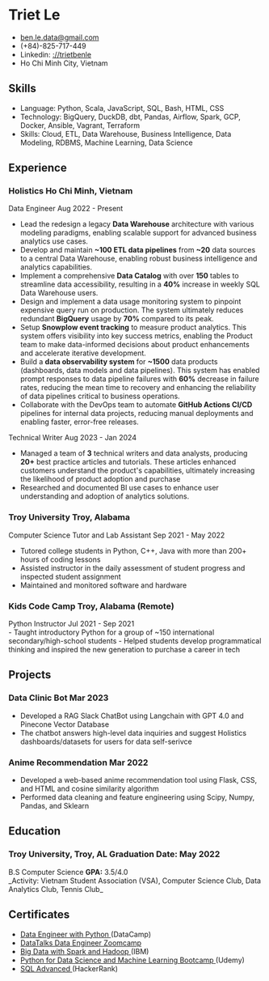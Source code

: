 <!-- The (first) h1 will be used as the <title> of the HTML page -->
# Triet Le

<!-- The unordered list immediately after the h1 will be formatted on a single
line. It is intended to be used for contact details -->
- <ben.le.data@gmail.com>
- (+84)-825-717-449
<span class='br'></span>
- Linkedin: [://trietbenle](https://www.linkedin.com/in/trietbenle/)
- Ho Chi Minh City, Vietnam

## Skills
 - Language: Python, Scala, JavaScript, SQL, Bash, HTML, CSS
 - Technology: BigQuery, DuckDB, dbt, Pandas, Airflow, Spark, GCP, Docker, Ansible, Vagrant, Terraform
 - Skills: Cloud, ETL, Data Warehouse, Business Intelligence, Data Modeling, RDBMS, Machine Learning, Data Science

## Experience
<!-- You have to wrap the "left" and "right" half of these headings in spans by
hand -->
### <span>Holistics</span> <span>Ho Chi Minh, Vietnam</span>
<div class="subheader"><span>Data Engineer</span> <span>Aug 2022 - Present</span></div>

- Lead the redesign a legacy **Data Warehouse** architecture with various modeling paradigms, enabling scalable support for advanced business analytics use cases.
- Develop and maintain **~100 ETL data pipelines** from **~20** data sources to a central Data Warehouse, enabling robust business intelligence and analytics capabilities.
- Implement a comprehensive **Data Catalog** with over **150** tables to streamline data accessibility, resulting in a **40%** increase in weekly SQL Data Warehouse users.
- Design and implement a data usage monitoring system to pinpoint expensive query run on production. The system ultimately reduces redundant **BigQuery** usage by **70%** compared to its peak.
- Setup **Snowplow event tracking** to measure product analytics. This system offers visibility into key success metrics, enabling the Product team to make data-informed decisions about product enhancements and accelerate iterative development.
- Build a **data observability system** for **~1500** data products (dashboards, data models and data pipelines). This system has enabled prompt responses to data pipeline failures with **60%** decrease in failure rates, reducing the mean time to recovery and enhancing the reliability of data pipelines critical to business operations.
- Collaborate with the DevOps team to automate **GitHub Actions CI/CD** pipelines for internal data projects, reducing manual deployments and enabling faster, error-free releases.

<div class="subheader">
  <span> Technical Writer </span> 
  <span>Aug 2023 - Jan 2024</span>
</div>

- Managed a team of **3** technical writers and data analysts, producing **20+** best practice articles and tutorials. These articles enhanced customers understand the product's capabilities, ultimately increasing the likelihood of product adoption and purchase
- Researched and documented BI use cases to enhance user understanding and adoption of analytics solutions. 

### <span>Troy University</span> <span>Troy, Alabama</span>
<div class="subheader"><span>Computer Science Tutor and Lab Assistant</span> <span>Sep 2021 - May 2022</span></div>

- Tutored college students in Python, C++, Java with more than 200+ hours of coding lessons 
-	Assisted instructor in the daily assessment of student progress and inspected student assignment
- Maintained and monitored software and hardware


### <span>Kids Code Camp</span> <span>Troy, Alabama (Remote)</span>
<div class="subheader"><span>Python Instructor</span> <span>Jul 2021 - Sep 2021</span></div>
- Taught introductory Python for a group of ~150 international secondary/high-school students
- Helped students develop programmatical thinking and inspired the new generation to purchase a career in tech

## Projects
### <span> Data Clinic Bot </span> <span>Mar 2023 </span>
- Developed a RAG Slack ChatBot using Langchain with GPT 4.0 and Pinecone Vector Database
- The chatbot answers high-level data inquiries and suggest Holistics dashboards/datasets for users for data self-serivce

### <span> Anime Recommendation</span> <span>Mar 2022 </span>
- Developed a web-based anime recommendation tool using Flask, CSS, and HTML and cosine similarity algorithm
- Performed data cleaning and feature engineering using Scipy, Numpy, Pandas, and Sklearn

## Education
### <span>Troy University, Troy, AL</span> <span>Graduation Date: May 2022</span>
<div class="subheader"><span>B.S Computer Science</span> <span><strong>GPA:</strong> 3.5/4.0</span></div>
_Activity: Vietnam Student Association (VSA), Computer Science Club, Data Analytics Club, Tennis Club_


## Certificates
- [ Data Engineer with Python ](https://www.datacamp.com/statement-of-accomplishment/track/6c5e5eacdffba0305fdac6454ba4cc5cc4520d30) (DataCamp)
- [ DataTalks Data Engineer Zoomcamp](https://certificate.datatalks.club/dezoomcamp/2023/4ba3d86420dd8c7f12e235aeab4bfd9fe5a76e31.pdf)
- [ Big Data with Spark and Hadoop ](https://www.coursera.org/account/accomplishments/certificate/PKZ35UK8GP3T) (IBM)
- [ Python for Data Science and Machine Learning Bootcamp ](https://www.udemy.com/certificate/UC-4caa39bf-5639-49b9-be48-e2f1ff6beea8/) (Udemy)
- [ SQL Advanced ](https://www.hackerrank.com/certificates/iframe/0d10b33f3f67) (HackerRank)


